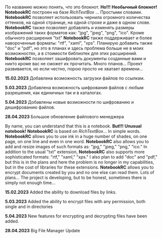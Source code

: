 По названию можно понять, что это блокнот. 
**Но!!!** **Необычный блокнот!**
**NotebookRC** построен на базе *RichTextBox* ... 
Простыми словами. **NotebookRC** позволяет использовать чернила огромного количества оттенков, на одной странице, на одной строке и даже в одном слове.
**NotebookRC** также позволяет добавлять и изменять размеры изображений таких форматов как: "jpg", "jpeg", "png", "ico".
Кроме обычного расширения "txt" **NotebookRC** также поддерживает и более навороченные форматы: "rtf", "xaml", "xps". Планирую добавить также "doc" и "pdf", но это в планах и здесь проблема больше не в моих возможностях, а в стоимости библиотек для этих расширений.
**NotebookRC** позволяет зашифровать документы созданные вами и никто кроме вас не сможет их прочитать. 
Много планов...
Проект развивается, но если честно, порою просто не хватает времени...

**15.02.2023** Добавлена возможность загрузки файлов по ссылкам.

**5.03.2023** Добавлена возможность шифрования файлов с любым разрешения, как единичных так и в каталогах.

**5.04.2023** Добавлены новые возможности по шифрованию и дешифрованию файлов.

**28.04.2023** Большое обновление файлового менеджера


By name, you can understand that this is a notebook. **But!!! Unusual notebook!**
**NotebookRC** is based on *RichTextBox*...
In simple words. **NotebookRC** allows you to use ink in a huge number of shades, on one page, on one line and even in one word.
**NotebookRC** also allows you to add and resize images of such formats as: "jpg," "jpeg," "png," "ico."
In addition to the usual "txt" extension, **NotebookRC** also supports more sophisticated formats: "rtf," "xaml," "xps." I also plan to add "doc" and "pdf," but this is in the plans and here the problem is no longer in my capabilities, but in the cost of libraries for these extensions.
**NotebookRC** allows you to encrypt documents created by you and no one else can read them.
Lots of plans...
The project is developing, but to be honest, sometimes there is simply not enough time...


**15.02.2023** Added the ability to download files by links.

**5.03.2023** Added the ability to encrypt files with any permission, both single and in directories

**5.04.2023** New features for encrypting and decrypting files have been added.

**28.04.2023** Big File Manager Update
